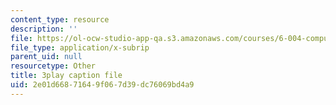 ```yaml
---
content_type: resource
description: ''
file: https://ol-ocw-studio-app-qa.s3.amazonaws.com/courses/6-004-computation-structures-spring-2017/2e01d66871649f067d39dc76069bd4a9_i1tUBZLWD3o.srt
file_type: application/x-subrip
parent_uid: null
resourcetype: Other
title: 3play caption file
uid: 2e01d668-7164-9f06-7d39-dc76069bd4a9
---
```

